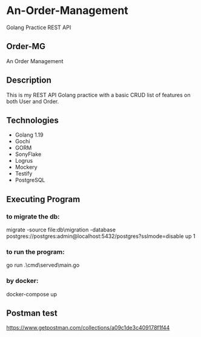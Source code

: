 # An-Order-Management
Golang Practice REST API

## Order-MG
An Order Management

## Description
This is my REST API Golang practice with a basic CRUD list of features on both User and Order. 

## Technologies
- Golang 1.19
- Gochi 
- GORM 
- SonyFlake
- Logrus
- Mockery
- Testify
- PostgreSQL

## Executing Program
### to migrate the db:  
migrate -source file:db\migration -database postgres://postgres:admin@localhost:5432/postgres?sslmode=disable up 1

### to run the program: 
go run .\cmd\served\main.go

### by docker: 
docker-compose up

## Postman test
https://www.getpostman.com/collections/a09c1de3c409178f1f44

####
